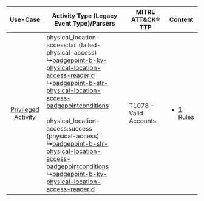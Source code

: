 |    Use-Case    | Activity Type (Legacy Event Type)/Parsers    | MITRE ATT&CK® TTP          | Content    |
|:----:| ---- | ---- | ---- |
| [Privileged Activity](../../../UseCases/uc_privileged_activity.md) |  physical_location-access:fail (failed-physical-access)<br> ↳[badgepoint-b-kv-physical-location-access-readerid](Ps/pC_badgepointbkvphysicallocationaccessreaderid.md)<br> ↳[badgepoint-b-str-physical-location-access-badgepointconditions](Ps/pC_badgepointbstrphysicallocationaccessbadgepointconditions.md)<br><br> physical_location-access:success (physical-access)<br> ↳[badgepoint-b-str-physical-location-access-badgepointconditions](Ps/pC_badgepointbstrphysicallocationaccessbadgepointconditions.md)<br> ↳[badgepoint-b-kv-physical-location-access-readerid](Ps/pC_badgepointbkvphysicallocationaccessreaderid.md)<br> | T1078 - Valid Accounts<br> | [<ul><li>1 Rules</li></ul>](RM/r_m_badgepoint_badgepoint_Privileged_Activity.md) |